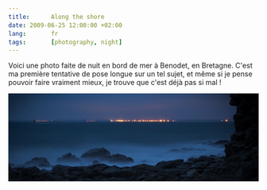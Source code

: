 ```yaml
---
title:      Along the shore
date: 2009-06-25 12:00:00 +02:00
lang:       fr
tags:       [photography, night]
---
```


Voici une photo faite de nuit en bord de mer à Benodet, en Bretagne. C'est ma première tentative de pose longue sur un tel sujet, et même si je pense pouvoir faire vraiment mieux, je trouve que c'est déjà pas si mal !

![](along_the_shore.jpg "Along the shore")
